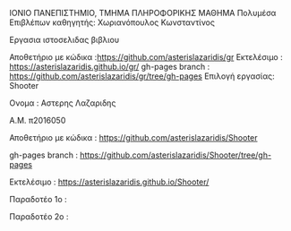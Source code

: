ΙΟΝΙΟ ΠΑΝΕΠΙΣΤΗΜΙΟ, ΤΜΗΜΑ ΠΛΗΡΟΦΟΡΙΚΗΣ
ΜΑΘΗΜΑ
Πολυμέσα
Επιβλέπων καθηγητής: Χωριανόπουλος Κωνσταντίνος

Εργασια ιστοσελιδας βιβλιου

Αποθετήριο με κώδικα :https://github.com/asterislazaridis/gr
Εκτελέσιμο : https://asterislazaridis.github.io/gr/
gh-pages branch : https://github.com/asterislazaridis/gr/tree/gh-pages
Επιλογή εργασίας:
Shooter 

Ονομα : Αστερης Λαζαριδης

Α.Μ. π2016050 

Αποθετήριο με κώδικα : https://github.com/asterislazaridis/Shooter

gh-pages branch : https://github.com/asterislazaridis/Shooter/tree/gh-pages

Εκτελέσιμο : https://asterislazaridis.github.io/Shooter/

Παραδοτέο 1ο :

Παραδοτέο 2ο :
